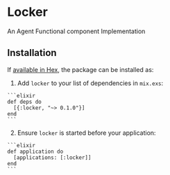 # Locker

An Agent Functional component Implementation

## Installation

If [available in Hex](https://hex.pm/docs/publish), the package can be installed as:

  1. Add `locker` to your list of dependencies in `mix.exs`:

    ```elixir
    def deps do
      [{:locker, "~> 0.1.0"}]
    end
    ```

  2. Ensure `locker` is started before your application:

    ```elixir
    def application do
      [applications: [:locker]]
    end
    ```
